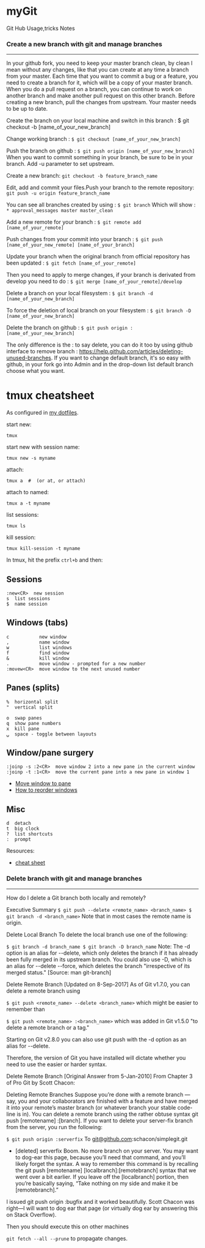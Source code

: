 # myGit
Git Hub Usage,tricks Notes 

### Create a new branch with git and manage branches
---

In your github fork, you need to keep your master branch clean, by clean I mean without any changes, like that you can create at any time a branch from your master. Each time that you want to commit a bug or a feature, you need to create a branch for it, which will be a copy of your master branch.
When you do a pull request on a branch, you can continue to work on another branch and make another pull request on this other branch.
Before creating a new branch, pull the changes from upstream. Your master needs to be up to date.

Create the branch on your local machine and switch in this branch :
$ git checkout -b [name_of_your_new_branch]

Change working branch :
`$ git checkout [name_of_your_new_branch]`

Push the branch on github :
`$ git push origin [name_of_your_new_branch]`
When you want to commit something in your branch, be sure to be in your branch. Add -u parameter to set upstream.

Create a new branch:
`git checkout -b feature_branch_name`

Edit, add and commit your files.Push your branch to the remote repository:
`git push -u origin feature_branch_name`

You can see all branches created by using :
`$ git branch`
Which will show :
`* approval_messages
  master
  master_clean`

Add a new remote for your branch :
`$ git remote add [name_of_your_remote] `

Push changes from your commit into your branch :
`$ git push [name_of_your_new_remote] [name_of_your_branch]`

Update your branch when the original branch from official repository has been updated :
`$ git fetch [name_of_your_remote]`

Then you need to apply to merge changes, if your branch is derivated from develop you need to do :
`$ git merge [name_of_your_remote]/develop`

Delete a branch on your local filesystem :
`$ git branch -d [name_of_your_new_branch]`

To force the deletion of local branch on your filesystem :
`$ git branch -D [name_of_your_new_branch]`

Delete the branch on github :
`$ git push origin :[name_of_your_new_branch]`

The only difference is the : to say delete, you can do it too by using github interface to remove branch : https://help.github.com/articles/deleting-unused-branches.
If you want to change default branch, it's so easy with github, in your fork go into Admin and in the drop-down list default branch choose what you want.

# tmux cheatsheet

As configured in [my dotfiles](https://github.com/henrik/dotfiles/blob/master/tmux.conf).

start new:

    tmux

start new with session name:

    tmux new -s myname

attach:

    tmux a  #  (or at, or attach)

attach to named:

    tmux a -t myname

list sessions:

    tmux ls

kill session:

    tmux kill-session -t myname

In tmux, hit the prefix `ctrl+b` and then:

## Sessions

    :new<CR>  new session
    s  list sessions
    $  name session

## Windows (tabs)

    c           new window
    ,           name window
    w           list windows
    f           find window
    &           kill window
    .           move window - prompted for a new number
    :movew<CR>  move window to the next unused number

## Panes (splits)

    %  horizontal split
    "  vertical split
    
    o  swap panes
    q  show pane numbers
    x  kill pane
    ⍽  space - toggle between layouts

## Window/pane surgery

    :joinp -s :2<CR>  move window 2 into a new pane in the current window
    :joinp -t :1<CR>  move the current pane into a new pane in window 1

* [Move window to pane](http://unix.stackexchange.com/questions/14300/tmux-move-window-to-pane)
* [How to reorder windows](http://superuser.com/questions/343572/tmux-how-do-i-reorder-my-windows)

## Misc

    d  detach
    t  big clock
    ?  list shortcuts
    :  prompt

Resources:

* [cheat sheet](http://cheat.errtheblog.com/s/tmux/)

### Delete branch with git and manage branches
---
How do I delete a Git branch both locally and remotely?

Executive Summary
`$ git push --delete <remote_name> <branch_name>
$ git branch -d <branch_name>`
Note that in most cases the remote name is origin.

Delete Local Branch
To delete the local branch use one of the following:

`$ git branch -d branch_name
$ git branch -D branch_name`
Note: The -d option is an alias for --delete, which only deletes the branch if it has already been fully merged in its upstream branch. You could also use -D, which is an alias for --delete --force, which deletes the branch "irrespective of its merged status." [Source: man git-branch]

Delete Remote Branch [Updated on 8-Sep-2017]
As of Git v1.7.0, you can delete a remote branch using

`$ git push <remote_name> --delete <branch_name>`
which might be easier to remember than

`$ git push <remote_name> :<branch_name>`
which was added in Git v1.5.0 "to delete a remote branch or a tag."

Starting on Git v2.8.0 you can also use git push with the -d option as an alias for --delete.

Therefore, the version of Git you have installed will dictate whether you need to use the easier or harder syntax.

Delete Remote Branch [Original Answer from 5-Jan-2010]
From Chapter 3 of Pro Git by Scott Chacon:

Deleting Remote Branches
Suppose you’re done with a remote branch — say, you and your collaborators are finished with a feature and have merged it into your remote’s master branch (or whatever branch your stable code-line is in). You can delete a remote branch using the rather obtuse syntax git push [remotename] :[branch]. If you want to delete your server-fix branch from the server, you run the following:

`$ git push origin :serverfix`
To git@github.com:schacon/simplegit.git
 - [deleted]         serverfix
Boom. No more branch on your server. You may want to dog-ear this page, because you’ll need that command, and you’ll likely forget the syntax. A way to remember this command is by recalling the git push [remotename] [localbranch]:[remotebranch] syntax that we went over a bit earlier. If you leave off the [localbranch] portion, then you’re basically saying, “Take nothing on my side and make it be [remotebranch].”

I issued git push origin :bugfix and it worked beautifully. Scott Chacon was right—I will want to dog ear that page (or virtually dog ear by answering this on Stack Overflow).

Then you should execute this on other machines

`git fetch --all --prune`
to propagate changes.
